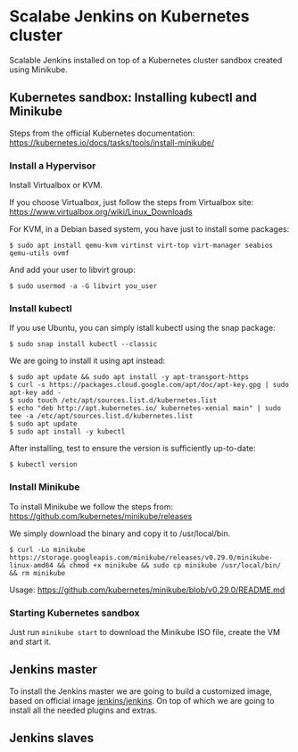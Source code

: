 # Scalabe Jenkins on Kubernetes cluster

Scalable Jenkins installed on top of a Kubernetes cluster sandbox created using Minikube.

## Kubernetes sandbox: Installing kubectl and Minikube

Steps from the official Kubernetes documentation: https://kubernetes.io/docs/tasks/tools/install-minikube/

### Install a Hypervisor

Install Virtualbox or KVM.

If you choose Virtualbox, just follow the steps from Virtualbox site: https://www.virtualbox.org/wiki/Linux_Downloads

For KVM, in a Debian based system, you have just to install some packages:

```
$ sudo apt install qemu-kvm virtinst virt-top virt-manager seabios qemu-utils ovmf
```
And add your user to libvirt group:
```
$ sudo usermod -a -G libvirt you_user
```

### Install kubectl

If you use Ubuntu, you can simply istall kubectl using the snap package:

```
$ sudo snap install kubectl --classic
```

We are going to install it using apt instead:

```
$ sudo apt update && sudo apt install -y apt-transport-https
$ curl -s https://packages.cloud.google.com/apt/doc/apt-key.gpg | sudo apt-key add -
$ sudo touch /etc/apt/sources.list.d/kubernetes.list 
$ echo "deb http://apt.kubernetes.io/ kubernetes-xenial main" | sudo tee -a /etc/apt/sources.list.d/kubernetes.list
$ sudo apt update
$ sudo apt install -y kubectl
```

After installing, test to ensure the version is sufficiently up-to-date:

```
$ kubectl version
```

### Install Minikube

To install Minikube we follow the steps from: https://github.com/kubernetes/minikube/releases

We simply download the binary and copy it to /usr/local/bin.

```
$ curl -Lo minikube https://storage.googleapis.com/minikube/releases/v0.29.0/minikube-linux-amd64 && chmod +x minikube && sudo cp minikube /usr/local/bin/ && rm minikube
```

Usage: https://github.com/kubernetes/minikube/blob/v0.29.0/README.md

### Starting Kubernetes sandbox

Just run `minikube start` to download the Minikube ISO file, create the VM and start it.

## Jenkins master

To install the Jenkins master we are going to build a customized image, based on official image [jenkins/jenkins](https://hub.docker.com/r/jenkins/jenkins/). On top of which we are going to install all the needed plugins and extras.



## Jenkins slaves

